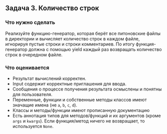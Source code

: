 ## Задача 3. Количество строк
### Что нужно сделать

Реализуйте функцию-генератор, которая берёт все питоновские файлы в директории и вычисляет количество строк в каждом файле,
игнорируя пустые строки и строки комментариев. По итогу функция-генератор должна с помощью yield
каждый раз возвращать количество строк в очередном файле.

### Что оценивается
- Результат вычислений корректен.
- Input содержит корректные приглашения для ввода.
- Сообщения о процессе получения результата осмыслены и понятны для пользователя.
- Переменные, функции и собственные методы классов имеют значащие имена (не `a`, `b`, `c`, `d`).
- Классы и методы/функции имеют прописанную документацию
- Есть аннотация типов для методов/функций и их аргументов (кроме `args` и `kwargs`). Если функция/метод ничего не возвращает, то используется `None`.
